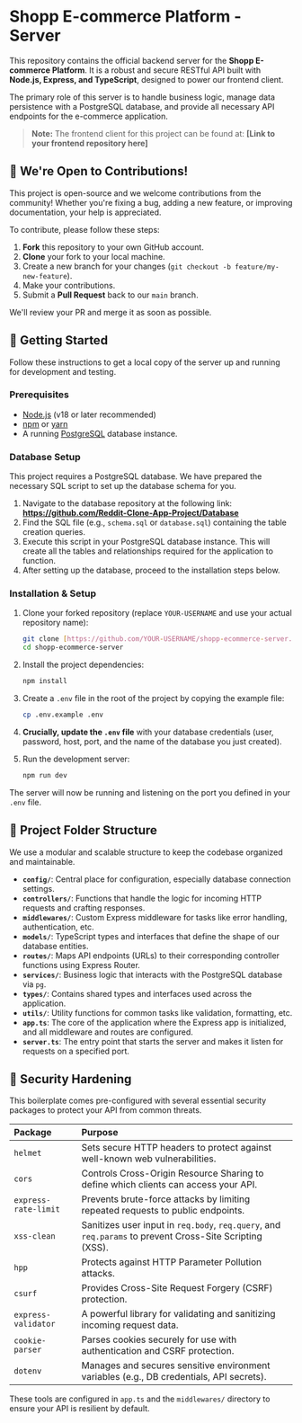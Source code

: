 # Shopp E-commerce Platform - Server

This repository contains the official backend server for the **Shopp E-commerce Platform**. It is a robust and secure RESTful API built with **Node.js, Express, and TypeScript**, designed to power our frontend client.

The primary role of this server is to handle business logic, manage data persistence with a PostgreSQL database, and provide all necessary API endpoints for the e-commerce application.

> **Note:** The frontend client for this project can be found at: **[Link to your frontend repository here]**

## 🤝 We're Open to Contributions!

This project is open-source and we welcome contributions from the community! Whether you're fixing a bug, adding a new feature, or improving documentation, your help is appreciated.

To contribute, please follow these steps:
1.  **Fork** this repository to your own GitHub account.
2.  **Clone** your fork to your local machine.
3.  Create a new branch for your changes (`git checkout -b feature/my-new-feature`).
4.  Make your contributions.
5.  Submit a **Pull Request** back to our `main` branch.

We'll review your PR and merge it as soon as possible.

## 🚀 Getting Started

Follow these instructions to get a local copy of the server up and running for development and testing.

### Prerequisites

- [Node.js](https://nodejs.org/) (v18 or later recommended)
- [npm](https://www.npmjs.com/) or [yarn](https://yarnpkg.com/)
- A running [PostgreSQL](https://www.postgresql.org/) database instance.

### Database Setup

This project requires a PostgreSQL database. We have prepared the necessary SQL script to set up the database schema for you.

1.  Navigate to the database repository at the following link: **https://github.com/Reddit-Clone-App-Project/Database**
2.  Find the SQL file (e.g., `schema.sql` or `database.sql`) containing the table creation queries.
3.  Execute this script in your PostgreSQL database instance. This will create all the tables and relationships required for the application to function.
4.  After setting up the database, proceed to the installation steps below.

### Installation & Setup

1.  Clone your forked repository (replace `YOUR-USERNAME` and use your actual repository name):
    ```sh
    git clone [https://github.com/YOUR-USERNAME/shopp-ecommerce-server.git](https://github.com/YOUR-USERNAME/shopp-ecommerce-server.git)
    cd shopp-ecommerce-server
    ```

2.  Install the project dependencies:
    ```sh
    npm install
    ```

3.  Create a `.env` file in the root of the project by copying the example file:
    ```sh
    cp .env.example .env
    ```

4.  **Crucially, update the `.env` file** with your database credentials (user, password, host, port, and the name of the database you just created).

5.  Run the development server:
    ```sh
    npm run dev
    ```
The server will now be running and listening on the port you defined in your `.env` file.

## 📁 Project Folder Structure

We use a modular and scalable structure to keep the codebase organized and maintainable.

-   **`config/`**: Central place for configuration, especially database connection settings.
-   **`controllers/`**: Functions that handle the logic for incoming HTTP requests and crafting responses.
-   **`middlewares/`**: Custom Express middleware for tasks like error handling, authentication, etc.
-   **`models/`**: TypeScript types and interfaces that define the shape of our database entities.
-   **`routes/`**: Maps API endpoints (URLs) to their corresponding controller functions using Express Router.
-   **`services/`**: Business logic that interacts with the PostgreSQL database via `pg`.
-   **`types/`**: Contains shared types and interfaces used across the application.
-   **`utils/`**: Utility functions for common tasks like validation, formatting, etc.
-   **`app.ts`**: The core of the application where the Express app is initialized, and all middleware and routes are configured.
-   **`server.ts`**: The entry point that starts the server and makes it listen for requests on a specified port.

## 🔐 Security Hardening

This boilerplate comes pre-configured with several essential security packages to protect your API from common threats.

| Package | Purpose |
| :--- | :--- |
| `helmet` | Sets secure HTTP headers to protect against well-known web vulnerabilities. |
| `cors` | Controls Cross-Origin Resource Sharing to define which clients can access your API. |
| `express-rate-limit`| Prevents brute-force attacks by limiting repeated requests to public endpoints. |
| `xss-clean` | Sanitizes user input in `req.body`, `req.query`, and `req.params` to prevent Cross-Site Scripting (XSS). |
| `hpp` | Protects against HTTP Parameter Pollution attacks. |
| `csurf` | Provides Cross-Site Request Forgery (CSRF) protection. |
| `express-validator` | A powerful library for validating and sanitizing incoming request data. |
| `cookie-parser` | Parses cookies securely for use with authentication and CSRF protection. |
| `dotenv` | Manages and secures sensitive environment variables (e.g., DB credentials, API secrets). |

These tools are configured in `app.ts` and the `middlewares/` directory to ensure your API is resilient by default.